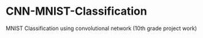 # CNN-MNIST-Classification
MNIST Classification using convolutional network (10th grade project work)
